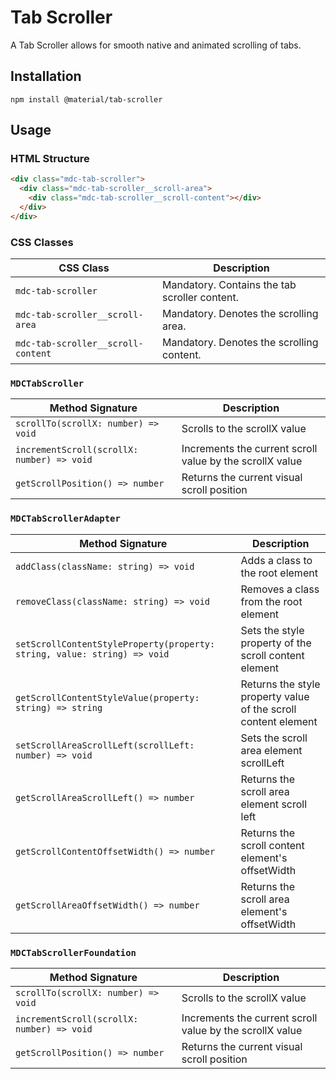<!--docs:
title: "Tab Scroller"
layout: detail
section: components
excerpt: "Allows for smooth native and animated scrolling of tabs."
iconId: tabs
path: /catalog/tabs/scroller/
-->

# Tab Scroller

A Tab Scroller allows for smooth native and animated scrolling of tabs.

## Installation
```
npm install @material/tab-scroller
```

## Usage

### HTML Structure

```html
<div class="mdc-tab-scroller">
  <div class="mdc-tab-scroller__scroll-area">
    <div class="mdc-tab-scroller__scroll-content"></div>
  </div>
</div>
```

### CSS Classes

CSS Class | Description
--- | ---
`mdc-tab-scroller` | Mandatory. Contains the tab scroller content.
`mdc-tab-scroller__scroll-area` | Mandatory. Denotes the scrolling area.
`mdc-tab-scroller__scroll-content` | Mandatory. Denotes the scrolling content.

### `MDCTabScroller`

Method Signature | Description
--- | ---
`scrollTo(scrollX: number) => void` | Scrolls to the scrollX value
`incrementScroll(scrollX: number) => void` | Increments the current scroll value by the scrollX value
`getScrollPosition() => number` | Returns the current visual scroll position

### `MDCTabScrollerAdapter`

Method Signature | Description
--- | ---
`addClass(className: string) => void` | Adds a class to the root element
`removeClass(className: string) => void` | Removes a class from the root element
`setScrollContentStyleProperty(property: string, value: string) => void` | Sets the style property of the scroll content element
`getScrollContentStyleValue(property: string) => string` | Returns the style property value of the scroll content element
`setScrollAreaScrollLeft(scrollLeft: number) => void` | Sets the scroll area element scrollLeft
`getScrollAreaScrollLeft() => number` | Returns the scroll area element scroll left
`getScrollContentOffsetWidth() => number` | Returns the scroll content element's offsetWidth
`getScrollAreaOffsetWidth() => number` | Returns the scroll area element's offsetWidth

### `MDCTabScrollerFoundation`

Method Signature | Description
--- | ---
`scrollTo(scrollX: number) => void` | Scrolls to the scrollX value
`incrementScroll(scrollX: number) => void` | Increments the current scroll value by the scrollX value
`getScrollPosition() => number` | Returns the current visual scroll position
